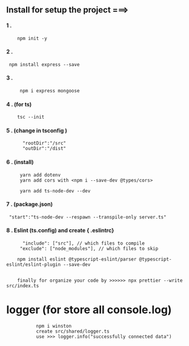 

## Install for setup the project  ===>

 #### 1 .
                
        npm init -y 

#### 2 . 

     npm install express --save
                
#### 3 .
         npm i express mongoose

#### 4  . (for ts)
        tsc --init

#### 5 . (change in tsconfig )
          
          "rootDir":"/src"
          "outDir":"/dist"
#### 6 . (install)
         yarn add dotenv
         yarn add cors with <npm i --save-dev @types/cors>

         yarn add ts-node-dev --dev

#### 7 . (package.json)

     "start":"ts-node-dev --respawn --transpile-only server.ts"
#### 8 . Eslint (ts.config) and create { .eslintrc}

          "include": ["src"], // which files to compile
         "exclude": ["node_modules"], // which files to skip

        npm install eslint @typescript-eslint/parser @typescript-eslint/eslint-plugin --save-dev


        finally for organize your code by >>>>>> npx prettier --write src/index.ts
        

 # logger (for store all console.log)
               npm i winston
               create src/shared/logger.ts
               use >>> logger.info("successfully connected data")